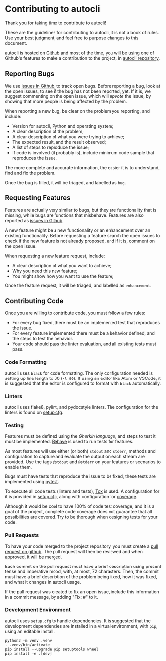 Contributing to autocli
=======================

Thank you for taking time to contribute to autocli!

These are the guidelines for contributing to autocli, it is not a book of
rules. Use your best judgment, and feel free to purpose changes to this document.

autocli is hosted on [Github](https://github.com) and most of the time,
you will be using one of Github's features to make a contribution to the
project, in [autocli repository](https://github.com/rafasgj/autocli).

Reporting Bugs
--------------

We use [issues in Github](https://github.com/rafasgj/autocli/issues), to
track open bugs. Before reporting a bug, look at the open issues, to see
if the bug has not been reported, yet. If it is, we suggest commenting on
the open issue, which will _upvote_ the issue, by showing that more people
is being affected by the problem.

When reporting a new bug, be clear on the problem you reporting, and include:

* Version for autocli, Python and operating system;
* A clear description of the problem;
* A clear description of what you were trying to achieve;
* The expected result, and the result observed;
* A list of steps to reproduce the issue;
* If code is involved (it probably is), include minimum code sample that
  reproduces the issue.

The more complete and accurate information, the easier it is to understand,
find and fix the problem.

Once the bug is filled, it will be triaged, and labelled as `bug`.


Requesting Features
-------------------

Features are actually very similar to bugs, but they are functionality that
is missing, while bugs are functions that misbehave. Features are also
reported as [issues in Github](https://github.com/rafasgj/autocli/issues).

A new feature might be a new functionality or an enhancement over an
existing functionality. Before requesting a feature search the open issues
to check if the new feature is not already proposed, and if it is, comment
on the open issue.

When requesting a new feature request, include:

* A clear description of what you want to achieve;
* Why you need this new feature;
* You might show how you want to use the feature;

Once the feature request, it will be triaged, and labelled as `enhancement`.


Contributing Code
-----------------

Once you are willing to contribute code, you must follow a few rules:

* For every bug fixed, there must be an implemented test that reproduces
  the issue.
* For every feature implemented there must be a behavior defined, and the
  steps to test the behavior.
* Your code should pass the linter evaluation, and all existing tests must
  pass.

### Code Formatting

autocli uses `black` for code formatting. The only configuration needed is
setting up line length to 80 (`-l 80`). If using an editor like Atom or
VSCode, it is suggested that the editor is configured to format with `black`
automatically.

### Linters

autocli uses flake8, pylint, and pydocstyle linters. The configuration for
the linters is found on [setup.cfg](setup.cfg).

### Testing

Features must be defined using the _Gherkin language_, and steps to test it
must be implemented. [Behave](http://github.com/behave/behave) is used to
run tests for features.

As most features will use either (or both) `stdout` and `stderr`, methods
and configuration to capture and evaluate the output on each stream are
provided. Use the tags `@stdout` and `@stderr` on your features or scenarios
to enable them.

Bugs must have tests that reproduce the issue to be fixed, these tests are
implemented using [pytest](https;//pytest.org).

To execute all code tests (linters and tests), [Tox](https://tox.readthedocs.io)
is used. A configuration for it is provided in [setup.cfg](setup.cfg), along
with configuration for [coverage](https://github.com/nedbat/coveragepy).

Although it would be cool to have 100% of code test coverage, and it is a
goal of the project, complete code coverage does not guarantee that all
possibilities are covered. Try to be thorough when designing tests for your
code.

### Pull Requests

To have your code merged to the project repository, you must create a
[pull request on github](https://github.com/rafasgj/autocli/pulls). The
pull request will then be reviewed and when approved, it will be merged.

Each commit on the pull request must have a brief description using
present tense and imperative mood, with, at most, 72 characters.
Then, the commit must have a brief description of the problem being fixed,
how it was fixed, and what it changes in autocli usage.

If the pull request was created to fix an open issue, include this
information in a commit message, by adding "Fix: #<issue number>" to it.

### Development Environment

autocli uses `setup.cfg` to handle dependencies. It is suggested that the
development dependencies are installed in a virtual environment, with `pip`,
using an editable install.

```
python3 -m venv .venv
. .venv/bin/activate
pip install --upgrade pip setuptools wheel
pip install -e .[dev]
```
